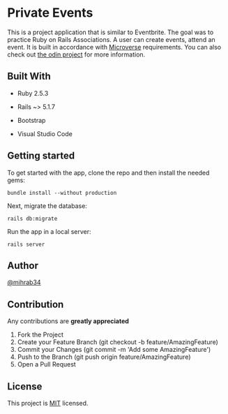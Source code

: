 # Private Events

This is a project application that is similar to Eventbrite. The goal was to practice Ruby on Rails Associations. A user can create events, attend an event. It is built in accordance with [Microverse](https://www.microverse.org/) requirements. You can also check out [the odin project](https://www.theodinproject.com/courses/ruby-on-rails/lessons/ruby-on-rails-ruby-on-rails) for more information.

## Built With

* Ruby 2.5.3

* Rails ~> 5.1.7

* Bootstrap

* Visual Studio Code

## Getting started

To get started with the app, clone the repo and then install the needed gems:

```
bundle install --without production
```

Next, migrate the database:

```
rails db:migrate
```

Run the app in a local server:

```
rails server
```

## Author

[@mihrab34](https://github.com/mihrab34)

## Contribution

Any contributions are **greatly appreciated**

1. Fork the Project
2. Create your Feature Branch (git checkout -b feature/AmazingFeature)
3. Commit your Changes (git commit -m 'Add some AmazingFeature')
4. Push to the Branch (git push origin feature/AmazingFeature)
5. Open a Pull Request

## License

This project is [MIT](https://opensource.org/licenses/MIT) licensed.
